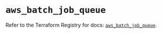 # `aws_batch_job_queue`

Refer to the Terraform Registry for docs: [`aws_batch_job_queue`](https://registry.terraform.io/providers/hashicorp/aws/5.45.0/docs/resources/batch_job_queue).
